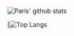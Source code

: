![Paris' github stats](https://github-readme-stats.vercel.app/api?username=parisosuch-dev)

[![Top Langs](https://github-readme-stats.vercel.app/api/top-langs/?username=parisosuch-dev)
